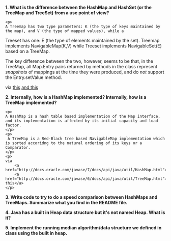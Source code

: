 <b>1. What is the difference between the HashMap and HashSet (or the TreeMap and TreeSet) from
a use point of view?</b>

	<p> 
	A Treemap has two type parameters: K (the type of keys maintained by the map), and V (the type of mapped values), while a 
Treeset has one: E (the type of elements maintained by the set). Treemap implements NavigableMap(K,V) while Treeset implements NavigableSet(E) based on a TreeMap.
	</p>
	<p>
	The key difference between the two, however, seems to be that, in the TreeMap, all Map.Entry pairs returned by methods in the class represent <i>snapshots</i> of mappings at the time they were produced, and do <i>not</i> support the Entry.setValue method.
	</p>
	<p>
	via 
		<a href="http://docs.oracle.com/javase/6/docs/api/java/util/TreeMap.html">this</a>
		<a href="http://docs.oracle.com/javase/7/docs/api/java/util/TreeSet.html">and this</a>
	</p>
		
<b>2. Internally, how is a HashMap implemented? Internally, how is a TreeMap implemented?</b>

	<p>
	A HashMap is a hash table based implementation of the Map interface, and its implementation is affected by its initial capacity and load factor.
	</p>
	<p>	
	 A TreeMap is a Red-Black tree based NavigableMap implementation which is sorted accoridng to the natural ordering of its keys or a Comparator. 
	</p>
	<p>
	via 
		<a href="http://docs.oracle.com/javase/7/docs/api/java/util/HashMap.html">this</a>
		<a href="http://docs.oracle.com/javase/6/docs/api/java/util/TreeMap.html">and this</a>
	</p>

<b>3. Write code to try to do a speed comparison between HashMaps and TreeMaps. Summarize what you find in the README file.</b>


<b>4. Java has a built in Heap data structure but it's not named Heap. What is it?</b>

<b>5. Implement the running median algorithm/data structure we defined in class using the built in heap.</b>
